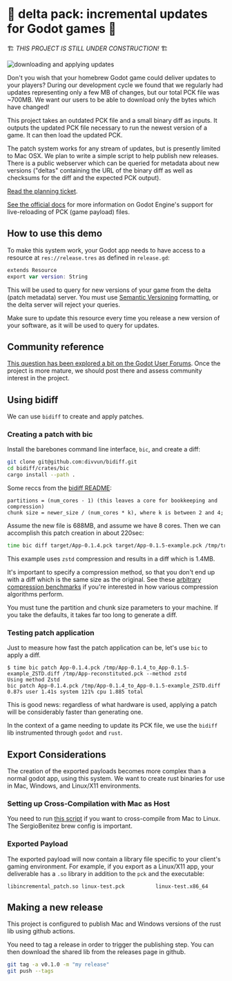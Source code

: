 # 🚧 delta pack: incremental updates for Godot games 🚧

🏗 _THIS PROJECT IS STILL UNDER CONSTRUCTION!_ 🏗

![downloading and applying updates](https://user-images.githubusercontent.com/38859656/103387434-c9408080-4ad1-11eb-9249-f7d2d14b8abb.gif) 

Don't you wish that your homebrew Godot game could deliver updates to your players?  During our development cycle we found that we regularly had updates representing only a few MB of changes, but our total PCK file was ~700MB.  We want our users to be able to download only the bytes which have changed!

This project takes an outdated PCK file and a small binary diff as inputs. It outputs the updated PCK file necessary to run the newest version of a game. It can then load the updated PCK.

The patch system works for any stream of updates, but is presently limited to Mac OSX.  We plan to write a simple script to help publish new releases. There is a public webserver which can be queried for metadata about new versions ("deltas" containing the URL of the binary diff as well as checksums for the diff and the expected PCK output).

[Read the planning ticket](https://github.com/Terkwood/godot-incremental-patch/issues/2).

[See the official docs](https://godot-es-docs.readthedocs.io/en/latest/getting_started/workflow/export/exporting_pcks.html) for more information on Godot Engine's support for live-reloading of PCK (game payload) files.

## How to use this demo

To make this system work, your Godot app needs to have access to a resource at `res://release.tres` as defined in `release.gd`:

```swift 
extends Resource
export var version: String
```

This will be used to query for new versions of your game from the delta (patch metadata) server.  You must use [Semantic Versioning](https://semver.org) formatting, or the delta server will reject your queries.

Make sure to update this resource every time you release a new version of your software, as it will be used to query for updates. 

## Community reference

[This question has been explored a bit on the Godot User Forums](https://godotengine.org/qa/23165/can-we-hot-update-gdscript).  Once the project is more mature, we should post there and assess community interest in the project.

## Using bidiff

We can use `bidiff` to create and apply patches. 

### Creating a patch with bic

Install the barebones command line interface, `bic`, and create a diff:

```sh
git clone git@github.com:divvun/bidiff.git
cd bidiff/crates/bic
cargo install --path .
```

Some reccs from the [bidiff README](https://github.com/divvun/bidiff#what-makes-bidiff-different):

```text
partitions = (num_cores - 1) (this leaves a core for bookkeeping and compression)
chunk size = newer_size / (num_cores * k), where k is between 2 and 4;
```

Assume the new file is 688MB, and assume we have 8 cores. Then we can accomplish this patch creation in about 220sec:

```sh
time bic diff target/App-0.1.4.pck target/App-0.1.5-example.pck /tmp/tryagain-bidiff.diff --sort-partitions 7 --scan-chunk-size 28666666 --method zstd
```

This example uses `zstd` compression and results in a diff which is 1.4MB.

It's important to specify a compression method, so that you don't end up with a diff which is the same size as the original. See these [arbitrary compression benchmarks](https://quixdb.github.io/squash-benchmark/#results) if you're interested in how various compression algorithms perform.

You must tune the partition and chunk size parameters to your machine. If you take the defaults, it takes far too long to generate a diff.

### Testing patch application

Just to measure how fast the patch application can be, let's use `bic` to apply a diff. 

```text
$ time bic patch App-0.1.4.pck /tmp/App-0.1.4_to_App-0.1.5-example_ZSTD.diff /tmp/App-reconstituted.pck --method zstd
Using method Zstd
bic patch App-0.1.4.pck /tmp/App-0.1.4_to_App-0.1.5-example_ZSTD.diff    0.87s user 1.41s system 121% cpu 1.885 total 
```

This is good news: regardless of what hardware is used, applying a patch will be considerably faster than generating one.

In the context of a game needing to update its PCK file, we use the `bidiff` lib instrumented through `godot` and `rust`.

## Export Considerations

The creation of the exported payloads becomes more complex than a normal godot app, using this system.  We want to create rust binaries for use in Mac, Windows, and Linux/X11 environments.

### Setting up Cross-Compilation with Mac as Host

You need to run [this script](setup-mac-build.sh) if you want to cross-compile
from Mac to Linux. The SergioBenitez brew config is important.

### Exported Payload

The exported payload will now contain a library file specific to your client's gaming environment. For example, if you export as a Linux/X11 app, your deliverable has a `.so` library in addition to the `pck` and the executable:

```text
libincremental_patch.so linux-test.pck          linux-test.x86_64
```

## Making a new release

This project is configured to publish Mac and Windows versions
of the rust lib using github actions.

You need to tag a release in order to trigger the publishing
step.  You can then download the shared lib from the releases
page in github.

```sh
git tag -a v0.1.0 -m "my release"
git push --tags
```
